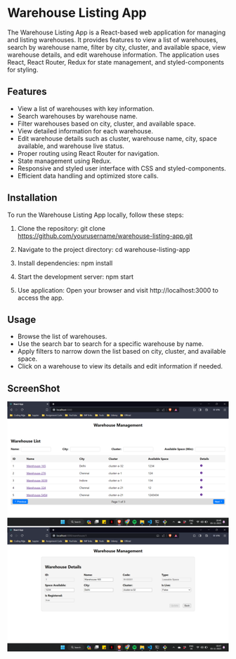 # Warehouse Listing App

The Warehouse Listing App is a React-based web application for managing and listing warehouses. It provides features to view a list of warehouses, search by warehouse name, filter by city, cluster, and available space, view warehouse details, and edit warehouse information. The application uses React, React Router, Redux for state management, and styled-components for styling.

## Features

- View a list of warehouses with key information.
- Search warehouses by warehouse name.
- Filter warehouses based on city, cluster, and available space.
- View detailed information for each warehouse.
- Edit warehouse details such as cluster, warehouse name, city, space available, and warehouse live status.
- Proper routing using React Router for navigation.
- State management using Redux.
- Responsive and styled user interface with CSS and styled-components.
- Efficient data handling and optimized store calls.

## Installation

To run the Warehouse Listing App locally, follow these steps:

1. Clone the repository:
    git clone https://github.com/yourusername/warehouse-listing-app.git

2. Navigate to the project directory:
    cd warehouse-listing-app

3. Install dependencies:
    npm install

4. Start the development server:
    npm start

5. Use application:
    Open your browser and visit http://localhost:3000 to access the app.

## Usage

- Browse the list of warehouses.
- Use the search bar to search for a specific warehouse by name.
- Apply filters to narrow down the list based on city, cluster, and available space.
- Click on a warehouse to view its details and edit information if needed.

## ScreenShot

![Alt text](image.png)
![Alt text](image-1.png)
